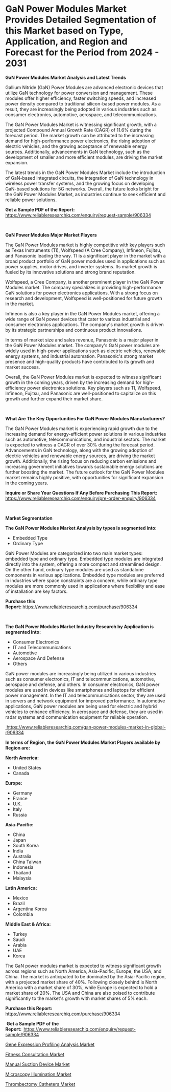 <p><h1>GaN Power Modules Market Provides Detailed Segmentation of this Market based on Type, Application, and Region and Forecast for the Period from 2024 - 2031</h1></p><p><strong>GaN Power Modules Market Analysis and Latest Trends</strong></p>
<p><p>Gallium Nitride (GaN) Power Modules are advanced electronic devices that utilize GaN technology for power conversion and management. These modules offer higher efficiency, faster switching speeds, and increased power density compared to traditional silicon-based power modules. As a result, they are increasingly being adopted in various industries such as consumer electronics, automotive, aerospace, and telecommunications.</p><p>The GaN Power Modules Market is witnessing significant growth, with a projected Compound Annual Growth Rate (CAGR) of 11.6% during the forecast period. The market growth can be attributed to the increasing demand for high-performance power electronics, the rising adoption of electric vehicles, and the growing acceptance of renewable energy sources. Additionally, advancements in GaN technology, such as the development of smaller and more efficient modules, are driving the market expansion.</p><p>The latest trends in the GaN Power Modules Market include the introduction of GaN-based integrated circuits, the integration of GaN technology in wireless power transfer systems, and the growing focus on developing GaN-based solutions for 5G networks. Overall, the future looks bright for the GaN Power Modules Market, as industries continue to seek efficient and reliable power solutions.</p></p>
<p><strong>Get a Sample PDF of the Report:&nbsp;</strong> <a href="https://www.reliableresearchiq.com/enquiry/request-sample/906334">https://www.reliableresearchiq.com/enquiry/request-sample/906334</a></p>
<p>&nbsp;</p>
<p><strong>GaN Power Modules Major Market Players</strong></p>
<p><p>The GaN Power Modules market is highly competitive with key players such as Texas Instruments (TI), Wolfspeed (A Cree Company), Infineon, Fujitsu, and Panasonic leading the way. TI is a significant player in the market with a broad product portfolio of GaN power modules used in applications such as power supplies, motor drives, and inverter systems. Its market growth is fueled by its innovative solutions and strong brand reputation.</p><p>Wolfspeed, a Cree Company, is another prominent player in the GaN Power Modules market. The company specializes in providing high-performance GaN solutions for power electronics applications. With a strong focus on research and development, Wolfspeed is well-positioned for future growth in the market.</p><p>Infineon is also a key player in the GaN Power Modules market, offering a wide range of GaN power devices that cater to various industrial and consumer electronics applications. The company's market growth is driven by its strategic partnerships and continuous product innovations.</p><p>In terms of market size and sales revenue, Panasonic is a major player in the GaN Power Modules market. The company's GaN power modules are widely used in high-power applications such as electric vehicles, renewable energy systems, and industrial automation. Panasonic's strong market presence and high-quality products have contributed to its growth and market success.</p><p>Overall, the GaN Power Modules market is expected to witness significant growth in the coming years, driven by the increasing demand for high-efficiency power electronics solutions. Key players such as TI, Wolfspeed, Infineon, Fujitsu, and Panasonic are well-positioned to capitalize on this growth and further expand their market share.</p></p>
<p>&nbsp;</p>
<p><strong>What Are The Key Opportunities For GaN Power Modules Manufacturers?</strong></p>
<p><p>The GaN Power Modules market is experiencing rapid growth due to the increasing demand for energy-efficient power solutions in various industries such as automotive, telecommunications, and industrial sectors. The market is expected to witness a CAGR of over 30% during the forecast period. Advancements in GaN technology, along with the growing adoption of electric vehicles and renewable energy sources, are driving the market growth. Additionally, the rising focus on reducing carbon emissions and increasing government initiatives towards sustainable energy solutions are further boosting the market. The future outlook for the GaN Power Modules market remains highly positive, with opportunities for significant expansion in the coming years.</p></p>
<p><strong>Inquire or Share Your Questions If Any Before Purchasing This Report:</strong> <a href="https://www.reliableresearchiq.com/enquiry/pre-order-enquiry/906334">https://www.reliableresearchiq.com/enquiry/pre-order-enquiry/906334</a></p>
<p>&nbsp;</p>
<p><strong>Market Segmentation</strong></p>
<p><strong>The GaN Power Modules Market Analysis by types is segmented into:</strong></p>
<p><ul><li>Embedded Type</li><li>Ordinary Type</li></ul></p>
<p><p>GaN Power Modules are categorized into two main market types: embedded type and ordinary type. Embedded type modules are integrated directly into the system, offering a more compact and streamlined design. On the other hand, ordinary type modules are used as standalone components in various applications. Embedded type modules are preferred in industries where space constraints are a concern, while ordinary type modules are more commonly used in applications where flexibility and ease of installation are key factors.</p></p>
<p><strong>Purchase this Report:&nbsp;</strong><a href="https://www.reliableresearchiq.com/purchase/906334">https://www.reliableresearchiq.com/purchase/906334</a></p>
<p>&nbsp;</p>
<p><strong>The GaN Power Modules Market Industry Research by Application is segmented into:</strong></p>
<p><ul><li>Consumer Electronics</li><li>IT and Telecommunications</li><li>Automotive</li><li>Aerospace And Defense</li><li>Others</li></ul></p>
<p><p>GaN power modules are increasingly being utilized in various industries such as consumer electronics, IT and telecommunications, automotive, aerospace and defense, and others. In consumer electronics, GaN power modules are used in devices like smartphones and laptops for efficient power management. In the IT and telecommunications sector, they are used in servers and network equipment for improved performance. In automotive applications, GaN power modules are being used for electric and hybrid vehicles to enhance efficiency. In aerospace and defense, they are used in radar systems and communication equipment for reliable operation.</p></p>
<p><a href="https://www.reliableresearchiq.com/gan-power-modules-market-in-global-r906334">&nbsp;https://www.reliableresearchiq.com/gan-power-modules-market-in-global-r906334</a></p>
<p><strong>In terms of Region, the GaN Power Modules Market Players available by Region are:</strong></p>
<p>
    <p> <strong> North America: </strong>
        <ul>
            <li>United States</li>
            <li>Canada</li>
        </ul>
        </p> 
    <p> <strong> Europe: </strong>
        <ul>
            <li>Germany</li>
            <li>France</li>
            <li>U.K.</li>
            <li>Italy</li>
            <li>Russia</li>
        </ul>
        </p> 
    <p> <strong> Asia-Pacific: </strong>
        <ul>
            <li>China</li>
            <li>Japan</li>
            <li>South Korea</li>
            <li>India</li>
            <li>Australia</li>
            <li>China Taiwan</li>
            <li>Indonesia</li>
            <li>Thailand</li>
            <li>Malaysia</li>
        </ul>
        </p> 
    <p> <strong> Latin America: </strong>
        <ul>
            <li>Mexico</li>
            <li>Brazil</li>
            <li>Argentina Korea</li>
            <li>Colombia</li>
        </ul>
        </p> 
    <p> <strong> Middle East & Africa: </strong>
        <ul>
            <li>Turkey</li>
            <li>Saudi</li>
            <li>Arabia</li>
            <li>UAE</li>
            <li>Korea</li>
        </ul>
    </p>
    </p>
<p><p>The GaN power modules market is expected to witness significant growth across regions such as North America, Asia-Pacific, Europe, the USA, and China. The market is anticipated to be dominated by the Asia-Pacific region, with a projected market share of 40%. Following closely behind is North America with a market share of 30%, while Europe is expected to hold a market share of 20%. The USA and China are also poised to contribute significantly to the market's growth with market shares of 5% each.</p></p>
<p><strong>Purchase this Report: </strong><a href="https://www.reliableresearchiq.com/purchase/906334">https://www.reliableresearchiq.com/purchase/906334</a></p>
<p>&nbsp;<strong>Get a Sample PDF of the Report:&nbsp;&nbsp;</strong><a href="https://www.reliableresearchiq.com/enquiry/request-sample/906334">https://www.reliableresearchiq.com/enquiry/request-sample/906334</a></p>
<p><strong></strong></p>
<p><p><a href="https://medium.com/@millerjimk/gene-expression-profiling-analysis-market-share-and-new-trends-analysis-by-its-type-application-3fa53f0fd3cf">Gene Expression Profiling Analysis Market</a></p><p><a href="https://medium.com/@jewelmohr25/global-fitness-consultation-market-focus-on-product-type-female-male-end-user-and-region-b63702c571ad">Fitness Consultation Market</a></p><p><a href="https://medium.com/@eliasman59/comprehensive-analysis-of-the-global-manual-suction-device-market-growth-trends-market-forecasts-a5e1871c9602">Manual Suction Device Market</a></p><p><a href="https://medium.com/@irwingibson2023/microscopy-illumination-market-size-market-segmentation-market-trends-and-growth-analysis-9ce0e7b06c5d">Microscopy Illumination Market</a></p><p><a href="https://medium.com/@tedbrakus/thrombectomy-catheters-market-research-report-includes-analysis-on-market-size-share-and-growth-bb43f859cddb">Thrombectomy Catheters Market</a></p></p>